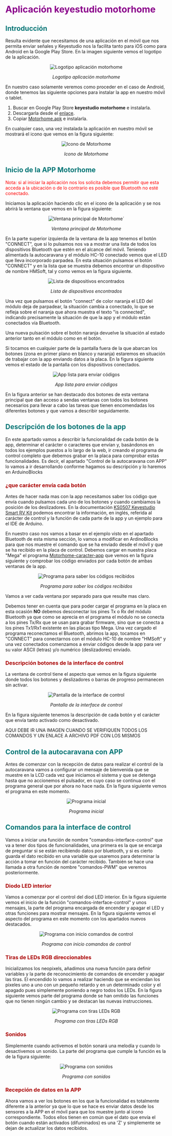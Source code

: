 # <FONT COLOR=#8B008B>Aplicación keyestudio motorhome</font>

## <FONT COLOR=#007575>**Introducción**</font>
Resulta evidente que necesitamos de una aplicación en el móvil que nos permita enviar señales y Keyestudio nos la facilita tanto para iOS como para Android en la Google Play Store. En la imagen siguiente vemos el logotipo de la aplicación.

<center>

![Logotipo aplicación motorhome](../img/comunicaciones/BT/logo_app.png)

*Logotipo aplicación motorhome*

</center>

En nuestro caso solamente veremos como proceder en el caso de Android, donde tenemos las siguiente opciones para instalar la app en nuestro móvil o tablet.

1. Buscar en Google Play Store **keyestudio motorhome** e instalarla.
2. Descargarla desde el [enlace](https://play.google.com/store/apps/details?id=com.keyestudio.motorhome).
3. Copiar [Motorhome.apk](../app/APP/Android_APP/android%20APK/Motorhome.apk) e instalarla.

En cualquier caso, una vez instalada la aplicación en nuestro móvil se mostrará el icono que vemos en la figura siguiente:

<center>

![Icono de Motorhome](../img/comunicaciones/BT/icono_app.png)

*Icono de Motorhome*

</center>

## <FONT COLOR=#007575>**Inicio de la APP Motorhome**</font>
<FONT COLOR=#FF0000>Nota: si al iniciar la aplicación nos los solicita debemos permitir que esta acceda a la ubicación o de lo contrario es posible que Bluetooth no esté conectado.</font>

Iniciamos la aplicación haciendo clic en el icono de la aplicación y se nos abrirá la ventana que vemos en la figura siguiente:

<center>

![Ventana principal de Motorhome](../img/comunicaciones/BT/VPrincipal.png)´

*Ventana principal de Motorhome*

</center>

En la parte superior izquierda de la ventana de la app tenemos el botón "CONNECT", que si lo pulsamos nos va a mostrar una lista de todos los dispositivos Bluetooth que estén en el alcance del móvil. Teniendo alimentads la autocaravana y el módulo HC-10 conectado vemos que el LED que lleva incorporado parpadea. En esta situación pulsamos el botón "CONNECT" y en la lista que se muestra debemos encontrar un dispositivo de nombre HMSoft, tal y como vemos en la figura siguiente.

<center>

![Lista de dispositivos encontrados](../img/comunicaciones/BT/connect.png)

*Lista de dispositivos encontrados*

</center>

Una vez que pulsamos el botón "connect" de color naranja el LED del módulo deja de parpadear, la situación cambia a conectado, lo que se refleja sobre el naranja que ahora muestra el texto "is connected", indicando precisamente la situación de que la app y el módulo están conectados vía Bluetooth.

Una nueva pulsación sobre el botón naranja devuelve la situación al estado anterior tanto en el módulo como en el botón.

Si tocamos en cualquier parte de la pantalla fuera de la que abarcan los botones (zona en primer plano en blanco y naranja) estaremos en situación de trabajar con la app enviando datos a la placa. En la figura siguiente vemos el estado de la pantalla con los dispositivos conectados.

<center>

![App lista para enviar códigos](../img/comunicaciones/BT/Vlistos.png)

*App lista para enviar códigos*

</center>

En la figura anterior se han destacado dos botones de esta ventana principal que dan acceso a sendas ventanas con todos los botones necesarios para llevar a cabo las tareas que tienen encomendadas los diferentes botones y que vamos a describir seguidamente.

## <FONT COLOR=#007575>**Descripción de los botones de la app**</font>
En este apartado vamos a describir la funcionalidad de cada botón de la app, determinar el carácter o caracteres que envían y, basándonos en todos los ejemplos puestos a lo largo de la web, ir creando el programa de control completo que debemos grabar en la placa para comprobar estas funcionalidades. Es decir, el apartado "Control de la autocaravana con APP" lo vamos a ir desarrollando conforme hagamos su descripción y lo haremos en ArduinoBlocks

### <FONT COLOR=#AA0000>¿que carácter envía cada botón</font>
Antes de hacer nada mas con la app necesitamos saber los código que envía cuando pulsamos cada uno de los botones y cuando cambiamos la posición de los deslizadores. En la documentación [KS0507 Keyestudio Smart RV Kit](https://wiki.keyestudio.com/KS0507_Keyestudio_Smart_RV_Kit) podemos encontrar la información, en inglés, referida al carácter de control y la función de cada parte de la app y un ejemplo para el IDE de Arduino.

En nuestro caso nos vamos a basar en el ejemplo visto en el apartado Bluetooth de esta misma sección, lo vamos a modificar en ArdinoBlocks para que nos muestre el comando que se ha enviado desde el móvil y que se ha recibido en la placa de control. Debemos cargar en nuestra placa "Mega" el programa [Motorhome-caracter-app](../programas/Motorhome-caracter-app.abp) que vemos en la figura siguiente y comprobar los código enviados por cada botón de ambas ventanas de la app.

<center>

![Programa para saber los códigos recibidos](../img/comunicaciones/BT/Codigo_recibido.png)

*Programa para saber los códigos recibidos*

</center>

Vamos a ver cada ventana por separado para que resulte mas claro.

Debemos tener en cuenta que para poder cargar el programa en la placa en esta ocasión **NO** debemos desconectar los pines Tx o Rx del módulo Bluetooth ya que como se aprecia en el programa el módulo no se conecta a los pines Tx/Rx que se usan para grabar firmware, sino que se conecta a los pines Tx1/Rx1 existente en las placas tipo Mega. Una vez cargado el programa reconectamos el Bluetooth, abrimos la app, tocamos en "CONNECT" para conectarnos con el módulo HC-10 de nombre "HMSoft" y una vez conectados comenzamos a enviar códigos desde la app para ver su valor ASCII (letras) y/o numérico (deslizadores) enviado.

### <FONT COLOR=#AA0000>Descripción botones de la interface de control</font>
La ventana de control tiene el aspecto que vemos en la figura siguiente donde todos los botones y deslizadores o barras de progreso permanecen sin activar.

<center>

![Pantalla de la interface de control](../img/comunicaciones/BT/PControl.png)

*Pantalla de la interface de control*

</center>

En la figura siguiente tenemos la descripción de cada botón y el carácter que envía tanto activado como desactivado.


AQUI DEBE IR UNA IMAGEN CUANDO SE VERIFIQUEN TODOS LOS COMANDOS Y UN ENLACE A ARCHIVO PDF CON LOS MISMOS


## <FONT COLOR=#007575>**Control de la autocaravana con APP**</font>
Antes de comenzar con la recepción de datos para realizar el control de la autocaravana vamos a configurar un mensaje de bienvenida que se muestre en la LCD cada vez que iniciamos el sistema y que se detenga hasta que no accionemos el pulsador, en cuyo caso se continua con el programa general que por ahora no hace nada. En la figura siguiente vemos el programa en este momento.

<center>

![Programa inicial](../img/comunicaciones/BT/P_inicial.png)

*Programa inicial*

</center>

## <FONT COLOR=#007575>**Comandos para la interface de control**</font>
Vamos a iniciar una función de nombre "comandos-interface-control" que va a tener dos tipos de funcionalidades, una primera es la que se encarga de preguntar si se están recibiendo datos por bluetooth, y si es cierto guarda el dato recibido en una variable que usaremos para determinar la acción a tomar en función del carácter recibido.  También se hace una llamada a otra función de nombre "comandos-PWM" que veremos posteriormente.

### <FONT COLOR=#AA0000>Diodo LED interior</font>
Vamos a comenzar por el control del diod LED interior. En la figura siguiente vemos el inicio de la función "comandos-interface-control" y unos mensajes, la parte del programa encargada de encender y apagar el LED y otras funciones para mostrar mensajes. En la figura siguiente vemos el aspecto del programa en este momento con los apartados nuevos destacados.

<center>

![Programa con inicio comandos de control](../img/comunicaciones/BT/P_LED.png)

*Programa con inicio comandos de control*

</center>

### <FONT COLOR=#AA0000>Tiras de LEDs RGB direccionables</font>
Inicializamos los neopixels, añadimos una nueva función para definir variables y la parte de reconocimiento de comandos de encender y apagar las tiras. El encendido lo vamos a realizar haciendo que se enciendan los pixeles uno a uno con un pequeño retardo y en un determinado color y el apagado pues simplemente poniendo a negro todos los LEDs. En la figura siguiente vemos parte del programa donde se han omitido las funciones que no tienen ningún cambio y se destacan las nuevas instrucciones.

<center>

![Programa con tiras LEDs RGB](../img/comunicaciones/BT/P_tiras.png)

*Programa con tiras LEDs RGB*

</center>

### <FONT COLOR=#AA0000>Sonidos</font>
Simplemente cuando activemos el botón sonará una melodía y cuando lo desactivemos un sonido. La parte del programa que cumple la función es la de la figura siguiente:

<center>

![Programa con sonidos](../img/comunicaciones/BT/P_sonidos.png)

*Programa con sonidos*

</center>

### <FONT COLOR=#AA0000>Recepción de datos en la APP</font>
Ahora vamos a ver los botones en los que la funcionalidad es totalmente diferente a la anterior ya que lo que se hace es enviar datos desde los sensores a la APP en el móvil para que los muestre junto al icono correspondiente. Todos ellos tienen en común que el dato que envía el botón cuando están activados (difuminados) es una 'Z' y simplemente se dejan de actualizar los datos recibidos.

